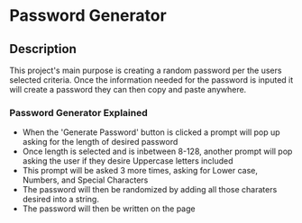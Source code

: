# Password Generator

## Description 
This project's main purpose is creating a random password per the users selected criteria. 
Once the information needed for the password is inputed it will create a password they can then copy and paste anywhere.

### Password Generator Explained
* When the 'Generate Password' button is clicked a prompt will pop up asking for the length of desired password
* Once length is selected and is inbetween 8-128, another prompt will pop asking the user if they desire Uppercase letters included
* This prompt will be asked 3 more times, asking for Lower case, Numbers, and Special Characters
* The password will then be randomized by adding all those charaters desired into a string.
* The password will then be written on the page